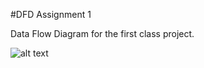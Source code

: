 #DFD Assignment 1

Data Flow Diagram for the first class project. 


![alt text](https://cloud.githubusercontent.com/assets/21317639/18726282/53c487ee-8009-11e6-9573-a40f953a59fa.PNG)


